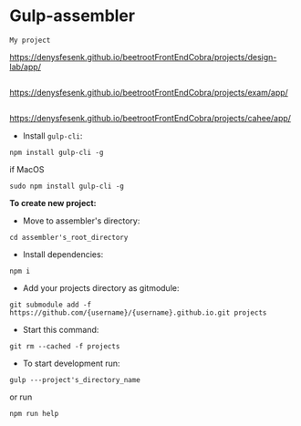 # Gulp-assembler
```
My project
```
https://denysfesenk.github.io/beetrootFrontEndCobra/projects/design-lab/app/
```
```
https://denysfesenk.github.io/beetrootFrontEndCobra/projects/exam/app/
```
```
https://denysfesenk.github.io/beetrootFrontEndCobra/projects/cahee/app/


* Install `gulp-cli`:
```
npm install gulp-cli -g
```
if MacOS
```
sudo npm install gulp-cli -g
```

**To create new project:**
* Move to assembler's directory:
```
cd assembler's_root_directory
```
* Install dependencies:
```
npm i
```
* Add your projects directory as gitmodule:
```
git submodule add -f https://github.com/{username}/{username}.github.io.git projects
```
* Start this command:
```
git rm --cached -f projects
```
* To start development run:
```
gulp ---project's_directory_name
```
or run
```
npm run help
```
